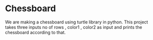 # Chessboard

We are making a chessboard using turtle library in python. 
This project takes three inputs no of rows , color1 , color2 as input and prints the chessboard according to that.
